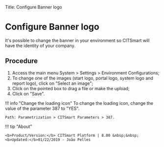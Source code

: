 Title: Configure Banner logo

# Configure Banner logo


It's possible to change the banner in your environment so CITSmart will have the identity of your company.

Procedure
-------

1. Access the main menu System > Settings > Environment Configurations;
2. To change one of the images (start logo, portal logo, system logo and report logo), click on "Select an image";
3. Click on the pointed box to drag a file or make the upload;
4. Click on "Save".

!!! info "Change the loading icon"
    To change the loading icon, change the value of the parameter 387 to "YES".
	
	Path: Parametrization > CITSmart Parameters > 387.  
	
	
!!! tip "About"

    <b>Product/Version:</b> CITSmart Platform | 8.00 &nbsp;&nbsp;
    <b>Updated:</b>01/22/2019 - João Pelles  
	
